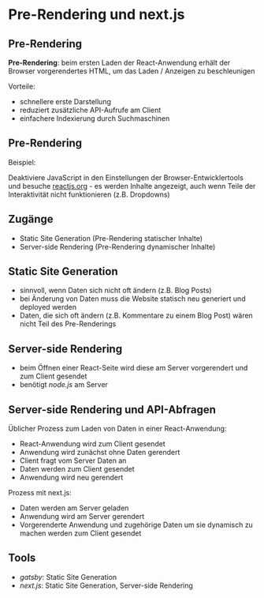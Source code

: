 # Pre-Rendering und next.js

## Pre-Rendering

**Pre-Rendering**: beim ersten Laden der React-Anwendung erhält der Browser vorgerendertes HTML, um das Laden / Anzeigen zu beschleunigen

Vorteile:

- schnellere erste Darstellung
- reduziert zusätzliche API-Aufrufe am Client
- einfachere Indexierung durch Suchmaschinen

## Pre-Rendering

Beispiel:

Deaktiviere JavaScript in den Einstellungen der Browser-Entwicklertools und besuche [reactjs.org](https://reactjs.org) - es werden Inhalte angezeigt, auch wenn Teile der Interaktivität nicht funktionieren (z.B. Dropdowns)

## Zugänge

- Static Site Generation (Pre-Rendering statischer Inhalte)
- Server-side Rendering (Pre-Rendering dynamischer Inhalte)

## Static Site Generation

- sinnvoll, wenn Daten sich nicht oft ändern (z.B. Blog Posts)
- bei Änderung von Daten muss die Website statisch neu generiert und deployed werden
- Daten, die sich oft ändern (z.B. Kommentare zu einem Blog Post) wären nicht Teil des Pre-Renderings

## Server-side Rendering

- beim Öffnen einer React-Seite wird diese am Server vorgerendert und zum Client gesendet
- benötigt _node.js_ am Server

## Server-side Rendering und API-Abfragen

Üblicher Prozess zum Laden von Daten in einer React-Anwendung:

- React-Anwendung wird zum Client gesendet
- Anwendung wird zunächst ohne Daten gerendert
- Client fragt vom Server Daten an
- Daten werden zum Client gesendet
- Anwendung wird neu gerendert

Prozess mit next.js:

- Daten werden am Server geladen
- Anwendung wird am Server gerendert
- Vorgerenderte Anwendung und zugehörige Daten um sie dynamisch zu machen werden zum Client gesendet

## Tools

- _gatsby_: Static Site Generation
- _next.js_: Static Site Generation, Server-side Rendering
